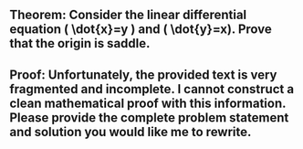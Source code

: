 ## Theorem: Consider the linear differential equation \( \dot{x}=y \) and \( \dot{y}=x). Prove that the origin is saddle.



## Proof: Unfortunately, the provided text is very fragmented and incomplete. I cannot construct a clean mathematical proof with this information. Please provide the complete problem statement and solution you would like me to rewrite. 
